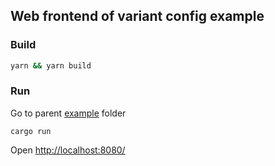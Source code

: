 ## Web frontend of variant config example


### Build
```bash
yarn && yarn build
```

### Run

Go to parent [example](https://github.com/hanabi1224/VariantConfig/tree/main/example) folder
```
cargo run
```

Open [http://localhost:8080/](http://localhost:8080/)
